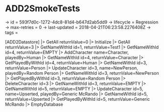 # ADD2SmokeTests

-> id = 593f7d0c-1272-4dc8-81d4-b647d2ab5dd9
-> lifecycle = Regression
-> max-retries = 0
-> last-updated = 2018-04-21T06:23:58.2276408Z
-> tags = 

[ADD2Datastore]
|> GetAll returnValue=0
|> Initialize
|> GetAll returnValue=3
|> GetNameWithId id=1, returnValue=Test1
|> GetNameWithId id=4, returnValue=EMPTY
|> AddCharacter name=Character, playedBy=Human
|> GetNameWithId id=4, returnValue=Character
|> GetPlayedByWithId id=4, returnValue=Human
|> GetNameWithId id=3, returnValue=Person
|> UpdateCharacter id=3, name=NewPerson, playedBy=Random Person
|> GetNameWithId id=3, returnValue=NewPerson
|> GetPlayedByWithId id=3, returnValue=Random Person
|> DeleteCharacter id=3
|> GetNameWithId id=3, returnValue=EMPTY
|> GetNameWithId id=5, returnValue=EMPTY
|> UpdateCharacter id=5, name=Upserted, playedBy=Generic McRando
|> GetNameWithId id=5, returnValue=Upserted
|> GetPlayedByWithId id=5, returnValue=Generic McRando
|> EmptyDatabase
~~~
